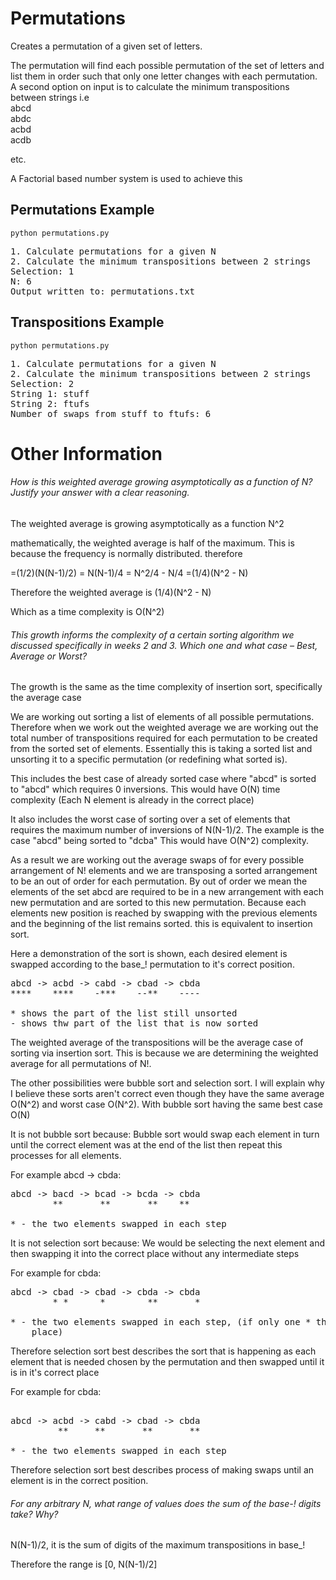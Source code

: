 # Permutations

Creates a permutation of a given set of letters.

The permutation will find each possible permutation of the set of letters and list them in order such that only one letter changes with each permutation.
A second option on input is to calculate the minimum transpositions between strings
i.e<br>
abcd<br>
abdc<br>
acbd<br>
acdb <br>

etc.

A Factorial based number system is used to achieve this

Permutations Example
--
<code>python permutations.py</code>
<pre>1. Calculate permutations for a given N
2. Calculate the minimum transpositions between 2 strings
Selection: 1
N: 6
Output written to: permutations.txt
</pre>

Transpositions Example
--
<code>python permutations.py</code>
<pre>1. Calculate permutations for a given N
2. Calculate the minimum transpositions between 2 strings
Selection: 2
String 1: stuff
String 2: ftufs
Number of swaps from stuff to ftufs: 6
</pre>

# Other Information

###### How is this weighted average growing asymptotically as a function of N? Justify your answer with a clear reasoning.
The weighted average is growing asymptotically as a function N^2

mathematically, the weighted average is half of the maximum. This is because the frequency is
normally distributed.
therefore

=(1/2)(N(N-1)/2)
= N(N-1)/4
= N^2/4 - N/4
=(1/4)(N^2 - N)

Therefore the weighted average is (1/4)(N^2 - N)

Which as a time complexity is O(N^2)

###### This growth informs the complexity of a certain sorting algorithm we discussed specifically in weeks 2 and 3. Which one and what case – Best, Average or Worst?


The growth is the same as the time complexity of insertion sort, specifically the average case

We are working out sorting a list of elements of all possible permutations. Therefore
when we work out the weighted average we are working out the total number of transpositions
required for each permutation to be created from the sorted set of elements. Essentially
this is taking a sorted list and unsorting it to a specific permutation (or redefining what sorted
is).

This includes the best case of already sorted case  where "abcd" is sorted to "abcd"
which requires 0 inversions. This would have O(N) time complexity (Each N element is already
in the correct place)

It also includes the worst case of sorting over a set of elements that requires the
maximum number of inversions of N(N-1)/2. The example is the case "abcd" being sorted to "dcba"
This would have O(N^2) complexity.

As a result we are working out the average swaps of for every possible arrangement
of N! elements and we are transposing a sorted arrangement to be an out of order for each permutation.
By out of order we mean the elements of the set abcd are required to be in a new arrangement
with each new permutation and are sorted to this new permutation.
Because each elements new position is reached by swapping with the previous elements and the
beginning of the list remains sorted. this is equivalent to insertion sort.

Here a demonstration of the sort is shown, each desired element is swapped according to the
base_! permutation to it's correct position.

<pre>
abcd -> acbd -> cabd -> cbad -> cbda
****    ****    -***    --**    ----

* shows the part of the list still unsorted
- shows thw part of the list that is now sorted
</pre>


The weighted average of the transpositions will be the average case of sorting via insertion sort.
This is because we are determining the weighted average for all permutations of N!.

The other possibilities were bubble sort and selection sort. I will explain why I believe these
sorts aren't correct even though they have the same average O(N^2) and worst case O(N^2). With
 bubble sort having the same best case O(N)


It is not bubble sort because:
Bubble sort would swap each element in turn until the correct element was at the end of the list
then repeat this processes for all elements.

For example abcd -> cbda:

<pre>
abcd -> bacd -> bcad -> bcda -> cbda
        **       **       **    **

* - the two elements swapped in each step
</pre>

It is not selection sort because:
We would be selecting the next element and then swapping it into the correct place without
any intermediate steps

For example for cbda:
<pre>
abcd -> cbad -> cbad -> cbda -> cbda
        * *      *        **       *

* - the two elements swapped in each step, (if only one * then the element was already in the correct
    place)
</pre>

Therefore selection sort best describes the sort that is happening as each element that is needed
chosen by the permutation and then swapped until it is in it's correct place

For example for cbda:
<pre>

abcd -> acbd -> cabd -> cbad -> cbda
         **     **       **       **

* - the two elements swapped in each step
</pre>

Therefore selection sort best describes process of making swaps until an element is in the
correct position.


###### For any arbitrary N, what range of values does the sum of the base-! digits take? Why?

N(N-1)/2, it is the sum of digits of the maximum transpositions in base_!

Therefore the range is [0, N(N-1)/2]
